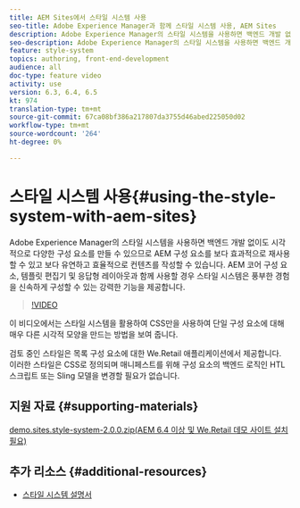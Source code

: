 ```yaml
---
title: AEM Sites에서 스타일 시스템 사용
seo-title: Adobe Experience Manager과 함께 스타일 시스템 사용, AEM Sites
description: Adobe Experience Manager의 스타일 시스템을 사용하면 백엔드 개발 없이도 시각적으로 다양한 구성 요소를 만들 수 있으므로 AEM 구성 요소를 보다 효과적으로 재사용할 수 있고 보다 유연하고 효율적으로 컨텐츠를 작성할 수 있습니다. AEM 코어 구성 요소, 템플릿 편집기 및 응답형 레이아웃과 함께 사용할 경우 스타일 시스템은 풍부한 경험을 신속하게 구성할 수 있는 강력한 기능을 제공합니다.
seo-description: Adobe Experience Manager의 스타일 시스템을 사용하면 백엔드 개발 없이도 시각적으로 다양한 구성 요소를 만들 수 있으므로 AEM 구성 요소를 보다 효과적으로 재사용할 수 있고 보다 유연하고 효율적으로 컨텐츠를 작성할 수 있습니다. AEM 코어 구성 요소, 템플릿 편집기 및 응답형 레이아웃과 함께 사용할 경우 스타일 시스템은 풍부한 경험을 신속하게 구성할 수 있는 강력한 기능을 제공합니다.
feature: style-system
topics: authoring, front-end-development
audience: all
doc-type: feature video
activity: use
version: 6.3, 6.4, 6.5
kt: 974
translation-type: tm+mt
source-git-commit: 67ca08bf386a217807da3755d46abed225050d02
workflow-type: tm+mt
source-wordcount: '264'
ht-degree: 0%

---
```



# 스타일 시스템 사용{#using-the-style-system-with-aem-sites}

Adobe Experience Manager의 스타일 시스템을 사용하면 백엔드 개발 없이도 시각적으로 다양한 구성 요소를 만들 수 있으므로 AEM 구성 요소를 보다 효과적으로 재사용할 수 있고 보다 유연하고 효율적으로 컨텐츠를 작성할 수 있습니다. AEM 코어 구성 요소, 템플릿 편집기 및 응답형 레이아웃과 함께 사용할 경우 스타일 시스템은 풍부한 경험을 신속하게 구성할 수 있는 강력한 기능을 제공합니다.

>[!VIDEO](https://video.tv.adobe.com/v/21750/?quality=9&learn=on)

이 비디오에서는 스타일 시스템을 활용하여 CSS만을 사용하여 단일 구성 요소에 대해 매우 다른 시각적 모양을 만드는 방법을 보여 줍니다.

검토 중인 스타일은 목록 구성 요소에 대한 We.Retail 애플리케이션에서 제공합니다. 이러한 스타일은 CSS로 정의되며 매니페스트를 위해 구성 요소의 백엔드 로직인 HTL 스크립트 또는 Sling 모델을 변경할 필요가 없습니다.

## 지원 자료 {#supporting-materials}

[demo.sites.style-system-2.0.0.zip(AEM 6.4 이상 및 We.Retail 데모 사이트 설치 필요)](assets/demo_sites_style-system-200.zip)

## 추가 리소스 {#additional-resources}

* [스타일 시스템 설명서](https://docs.adobe.com/content/help/en/experience-manager-65/developing/components/style-system.html)
